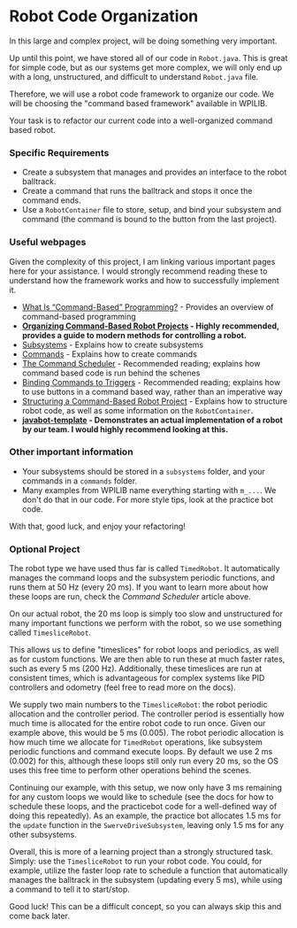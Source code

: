 # Robot Code Organization

In this large and complex project, will be doing something very important.

Up until this point, we have stored all of our code in `Robot.java`. This is great for simple code, but as our systems get more complex, we will only end up with a long, unstructured, and difficult to understand `Robot.java` file.

Therefore, we will use a robot code framework to organize our code. We will be choosing the "command based framework" available in WPILIB.

Your task is to refactor our current code into a well-organized command based robot.

### Specific Requirements

-   Create a subsystem that manages and provides an interface to the robot balltrack.
-   Create a command that runs the balltrack and stops it once the command ends.
-   Use a `RobotContainer` file to store, setup, and bind your subsystem and command (the command is bound to the button from the last project).

### Useful webpages

Given the complexity of this project, I am linking various important pages here for your assistance. I would strongly recommend reading these to understand how the framework works and how to successfully implement it.

-   [What Is “Command-Based” Programming?](https://docs.wpilib.org/en/stable/docs/software/commandbased/what-is-command-based.html) - Provides an overview of command-based programming
-   **[Organizing Command-Based Robot Projects](https://docs.wpilib.org/en/latest/docs/software/commandbased/organizing-command-based.html#) - Highly recommended, provides a guide to modern methods for controlling a robot.**
-   [Subsystems](https://docs.wpilib.org/en/stable/docs/software/commandbased/subsystems.html) - Explains how to create subsystems
-   [Commands](https://docs.wpilib.org/en/stable/docs/software/commandbased/commands.html) - Explains how to create commands
-   [The Command Scheduler](https://docs.wpilib.org/en/stable/docs/software/commandbased/command-scheduler.html) - Recommended reading; explains how command based code is run behind the schenes
-   [Binding Commands to Triggers](https://docs.wpilib.org/en/stable/docs/software/commandbased/binding-commands-to-triggers.html) - Recommended reading; explains how to use buttons in a command based way, rather than an imperative way
-   [Structuring a Command-Based Robot Project](https://docs.wpilib.org/en/stable/docs/software/commandbased/structuring-command-based-project.html) - Explains how to structure robot code, as well as some information on the `RobotContainer`.
-   **[javabot-template](https://github.com/FRC2539/javabot-template) - Demonstrates an actual implementation of a robot by our team. I would highly recommend looking at this.**

### Other important information

-   Your subsystems should be stored in a `subsystems` folder, and your commands in a `commands` folder.
-   Many examples from WPILIB name everything starting with `m_...`. We don't do that in our code. For more style tips, look at the practice bot code.

With that, good luck, and enjoy your refactoring!

### Optional Project

The robot type we have used thus far is called `TimedRobot`. It automatically manages the command loops and the subsystem periodic functions, and runs them at 50 Hz (every 20 ms). If you want to learn more about how these loops are run, check the _Command Scheduler_ article above.

On our actual robot, the 20 ms loop is simply too slow and unstructured for many important functions we perform with the robot, so we use something called `TimesliceRobot`.

This allows us to define "timeslices" for robot loops and periodics, as well as for custom functions. We are then able to run these at much faster rates, such as every 5 ms (200 Hz). Additionally, these timeslices are run at consistent times, which is advantageous for complex systems like PID controllers and odometry (feel free to read more on the docs).

We supply two main numbers to the `TimesliceRobot`: the robot periodic allocation and the controller period. The controller period is essentially how much time is allocated for the entire robot code to run once. Given our example above, this would be 5 ms (0.005). The robot periodic allocation is how much time we allocate for `TimedRobot` operations, like subsystem periodic functions and command execute loops. By default we use 2 ms (0.002) for this, although these loops still only run every 20 ms, so the OS uses this free time to perform other operations behind the scenes.

Continuing our example, with this setup, we now only have 3 ms remaining for any custom loops we would like to schedule (see the docs for how to schedule these loops, and the practicebot code for a well-defined way of doing this repeatedly). As an example, the practice bot allocates 1.5 ms for the `update` function in the `SwerveDriveSubsystem`, leaving only 1.5 ms for any other subsystems.

Overall, this is more of a learning project than a strongly structured task. Simply: use the `TimesliceRobot` to run your robot code. You could, for example, utilize the faster loop rate to schedule a function that automatically manages the balltrack in the subsystem (updating every 5 ms), while using a command to tell it to start/stop.

Good luck! This can be a difficult concept, so you can always skip this and come back later.
